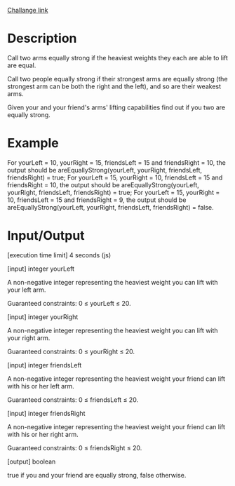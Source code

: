 [Challange link](https://codefights.com/arcade/intro/level-5/g6dc9KJyxmFjB98dL)
# Description
Call two arms equally strong if the heaviest weights they each are able to lift are equal.

Call two people equally strong if their strongest arms are equally strong (the strongest arm can be both the right and the left), and so are their weakest arms.

Given your and your friend's arms' lifting capabilities find out if you two are equally strong.

# Example

For yourLeft = 10, yourRight = 15, friendsLeft = 15 and friendsRight = 10, the output should be
areEquallyStrong(yourLeft, yourRight, friendsLeft, friendsRight) = true;
For yourLeft = 15, yourRight = 10, friendsLeft = 15 and friendsRight = 10, the output should be
areEquallyStrong(yourLeft, yourRight, friendsLeft, friendsRight) = true;
For yourLeft = 15, yourRight = 10, friendsLeft = 15 and friendsRight = 9, the output should be
areEquallyStrong(yourLeft, yourRight, friendsLeft, friendsRight) = false.
# Input/Output

[execution time limit] 4 seconds (js)

[input] integer yourLeft

A non-negative integer representing the heaviest weight you can lift with your left arm.

Guaranteed constraints:
0 ≤ yourLeft ≤ 20.

[input] integer yourRight

A non-negative integer representing the heaviest weight you can lift with your right arm.

Guaranteed constraints:
0 ≤ yourRight ≤ 20.

[input] integer friendsLeft

A non-negative integer representing the heaviest weight your friend can lift with his or her left arm.

Guaranteed constraints:
0 ≤ friendsLeft ≤ 20.

[input] integer friendsRight

A non-negative integer representing the heaviest weight your friend can lift with his or her right arm.

Guaranteed constraints:
0 ≤ friendsRight ≤ 20.

[output] boolean

true if you and your friend are equally strong, false otherwise.